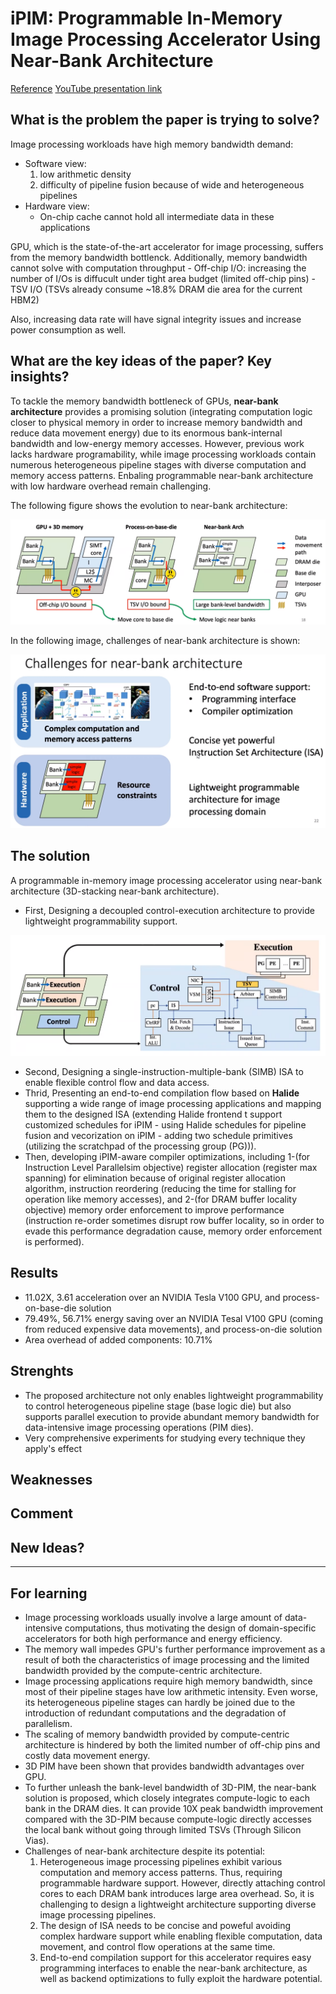 # iPIM: Programmable In-Memory Image Processing Accelerator Using Near-Bank Architecture
[Reference](https://ieeexplore.ieee.org/document/9138985)
[YouTube presentation link](https://www.youtube.com/watch?v=8YPCU3FHmOs)

## What is the problem the paper is trying to solve?
Image processing workloads have high memory bandwidth demand:
- Software view:
  1. low arithmetic density
  2. difficulty of pipeline fusion because of wide and heterogeneous pipelines
- Hardware view:
  - On-chip cache cannot hold all intermediate data in these applications

GPU, which is the state-of-the-art accelerator for image processing, suffers from the memory bandwidth bottlenck. Additionally, memory bandwidth cannot solve with computation throughput
    - Off-chip I/O: increasing the number of I/Os is diffucult under tight area budget (limited off-chip pins)
    - TSV I/O (TSVs already consume ~18.8% DRAM die area for the current HBM2)

Also, increasing data rate will have signal integrity issues and increase power consumption as well.

## What are the key ideas of the paper? Key insights?
To tackle the memory bandwidth bottleneck of GPUs, **near-bank architecture** provides a promising solution (integrating computation logic closer to physical memory in order to increase memory bandwidth and reduce data movement energy) due to its enormous bank-internal bandwidth and low-energy memory accesses. However, previous work lacks hardware programability, while image processing workloads contain numerous heterogeneous pipeline stages with diverse computation and memory access patterns. Enbaling programmable near-bank architecture with low hardware overhead remain challenging.

The following figure shows the evolution to near-bank architecture:

![evolution to near-bank architectures](../img/iPIM.png)

In the following image, challenges of near-bank architecture is shown:

![Near-bank architecture challenges](../img/near-bank-challenges.png)

## The solution
A programmable in-memory image processing accelerator using near-bank architecture (3D-stacking near-bank architecture).
- First, Designing a decoupled control-execution architecture to provide lightweight programmability support.

![decoupled control execution architecture](../img/iPIM_overall_architecture.png)

- Second, Designing a single-instruction-multiple-bank (SIMB) ISA to enable flexible control flow and data access.
- Thrid, Presenting an end-to-end compilation flow based on **Halide** supporting a wide range of image processing applications and mapping them to the designed ISA (extending Halide frontend t support customized schedules for iPIM - using Halide schedules for pipeline fusion and vecorization on iPIM - adding two schedule primitives (utilizing the scratchpad of the processing group (PG))).
- Then, developing iPIM-aware compiler optimizations, including 1-(for Instruction Level Parallelsim objective) register allocation (register max spanning) for elimination because of original register allocation algorithm, instruction reordering (reducing the time for stalling for operation like memory accesses), and 2-(for DRAM buffer locality objective) memory order enforcement to improve performance (instruction re-order sometimes disrupt row buffer locality, so in order to evade this performance degradation cause, memory order enforcement is performed).

## Results
- 11.02X, 3.61 acceleration over an NVIDIA Tesla V100 GPU, and process-on-base-die solution
- 79.49%, 56.71% energy saving over an NVIDIA Tesal V100 GPU (coming from reduced expensive data movements), and process-on-die solution
- Area overhead of added components: 10.71%

## Strenghts
- The proposed architecture not only enables lightweight programmability to control heterogeneous pipeline stage (base logic die) but also supports parallel execution to provide abundant memory bandwidth for data-intensive image processing operations (PIM dies).
- Very comprehensive experiments for studying every technique they apply's effect

## Weaknesses

## Comment

## New Ideas?

---
## For learning
- Image processing workloads usually involve a large amount of data-intensive computations, thus motivating the design of domain-specific accelerators for both high performance and energy efficiency.
- The memory wall impedes GPU's further performance improvement as a result of both the characteristics of image processing and the limited bandwidth provided by the compute-centric architecture.
- Image processing applications require high memory bandwidth, since most of their pipeline stages have low arithmetic intensity. Even worse, its heterogeneous pipeline stages can hardly be joined due to the introduction of redundant computations and the degradation of parallelism.
- The scaling of memory bandwidth provided by compute-centric architecture is hindered by both the limited number of off-chip pins and costly data movement energy.
- 3D PIM have been shown that provides bandwidth advantages over GPU.
- To further unleash the bank-level bandwidth of 3D-PIM, the near-bank solution is proposed, which closely integrates compute-logic to each bank in the DRAM dies. It can provide 10X peak bandwidth improvement compared with the 3D-PIM because compute-logic directly accesses the local bank without going through limited TSVs (Through Silicon Vias).
- Challenges of near-bank architecture despite its potential:
    1. Heterogeneous image processing pipelines exhibit various computation and memory access patterns. Thus, requiring programmable hardware support. However, directly attaching control cores to each DRAM bank introduces large area overhead. So, it is challenging to design a lightweight architecture supporting diverse image processing pipelines.
    2. The design of ISA needs to be concise and poweful avoiding complex hardware support while enabling flexible computation, data movement, and control flow operations at the same time.
    3. End-to-end compilation support for this accelerator requires easy programming interfaces to enable the near-bank architecture, as well as backend optimizations to fully exploit the hardware potential.

